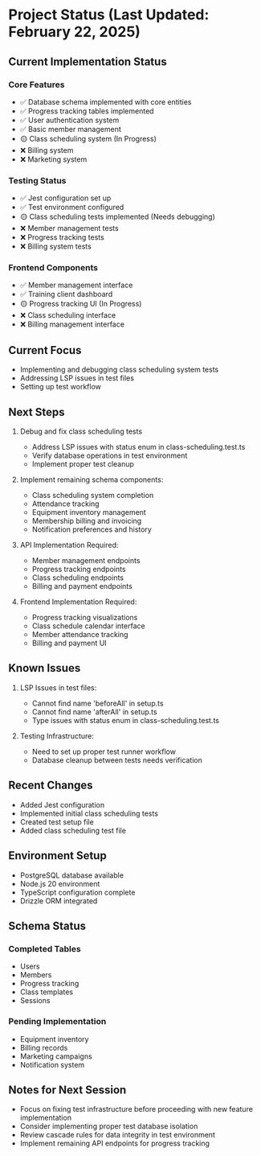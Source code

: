 # Project Status (Last Updated: February 22, 2025)

## Current Implementation Status

### Core Features
- ✅ Database schema implemented with core entities
- ✅ Progress tracking tables implemented
- ✅ User authentication system
- ✅ Basic member management
- 🟡 Class scheduling system (In Progress)
- ❌ Billing system
- ❌ Marketing system

### Testing Status
- ✅ Jest configuration set up
- ✅ Test environment configured
- 🟡 Class scheduling tests implemented (Needs debugging)
- ❌ Member management tests
- ❌ Progress tracking tests
- ❌ Billing system tests

### Frontend Components
- ✅ Member management interface
- ✅ Training client dashboard
- 🟡 Progress tracking UI (In Progress)
- ❌ Class scheduling interface
- ❌ Billing management interface

## Current Focus
- Implementing and debugging class scheduling system tests
- Addressing LSP issues in test files
- Setting up test workflow

## Next Steps
1. Debug and fix class scheduling tests
   - Address LSP issues with status enum in class-scheduling.test.ts
   - Verify database operations in test environment
   - Implement proper test cleanup

2. Implement remaining schema components:
   - Class scheduling system completion
   - Attendance tracking
   - Equipment inventory management
   - Membership billing and invoicing
   - Notification preferences and history

3. API Implementation Required:
   - Member management endpoints
   - Progress tracking endpoints
   - Class scheduling endpoints
   - Billing and payment endpoints

4. Frontend Implementation Required:
   - Progress tracking visualizations
   - Class schedule calendar interface
   - Member attendance tracking
   - Billing and payment UI

## Known Issues
1. LSP Issues in test files:
   - Cannot find name 'beforeAll' in setup.ts
   - Cannot find name 'afterAll' in setup.ts
   - Type issues with status enum in class-scheduling.test.ts

2. Testing Infrastructure:
   - Need to set up proper test runner workflow
   - Database cleanup between tests needs verification

## Recent Changes
- Added Jest configuration
- Implemented initial class scheduling tests
- Created test setup file
- Added class scheduling test file

## Environment Setup
- PostgreSQL database available
- Node.js 20 environment
- TypeScript configuration complete
- Drizzle ORM integrated

## Schema Status
### Completed Tables
- Users
- Members
- Progress tracking
- Class templates
- Sessions

### Pending Implementation
- Equipment inventory
- Billing records
- Marketing campaigns
- Notification system

## Notes for Next Session
- Focus on fixing test infrastructure before proceeding with new feature implementation
- Consider implementing proper test database isolation
- Review cascade rules for data integrity in test environment
- Implement remaining API endpoints for progress tracking
